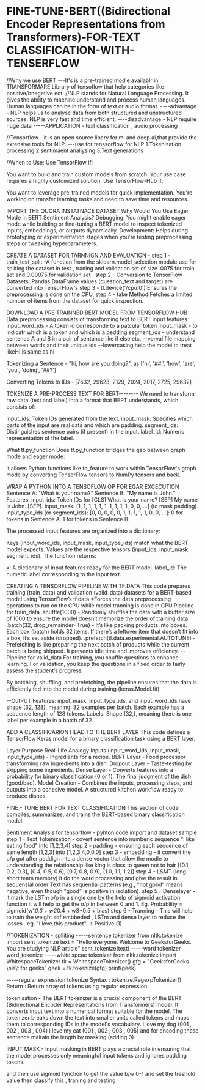 # FINE-TUNE-BERT((Bidirectional Encoder Representations from Transformers)-FOR-TEXT CLASSIFICATION-WITH-TENSERFLOW
//Why we use BERT 
---It's is a pre-trained modle availablr in TRANSFORMARE Library of tensoflow that help categories like positive/bnegetive ect.
//NLP stands for Natural Language Processing. It gives the ability to machine understand and process human languages. Human languages can be in the form of text or audio format.
----advantage - NLP helps us to analyse data from both structured and unstructured sources.
NLP is very fast and time efficient.
----disadvantage - NLP  require huge data 
-----APPLICATION - text classification , audio processing 

//Tensorflow - it is an open source libery for ml and deep ai,that provide the extensive tools for NLP.
---use for tenssorflow for NLP 
1.Tokenization processing 
2.sentimaent analiysing 
3.Text generations 

//When to Use:
Use TensorFlow if:

You want to build and train custom models from scratch.
Your use case requires a highly customized solution.
Use TensorFlow-Hub if:

You want to leverage pre-trained models for quick implementation.
You're working on transfer learning tasks and need to save time and resources.

IMPORT THE QUORA INSTATNACE DATASET 
Why Would You Use Eager Mode in BERT Sentiment Analysis?
Debugging: You might enable eager mode while building or fine-tuning a BERT model to inspect tokenized inputs, embeddings, or outputs dynamically.
Development: Helps during prototyping or experimentation stages when you're testing preprocessing steps or tweaking hyperparameters.

CREATE A DATASET FOR TARNNIGN AND EVALUATION -
step 1 - train_test_split -A function from the sklearn.model_selection module use for spliting the dataset in test , traning and validation set of size .0075 for train set and 0.00075 for validation set .
step 2 - Conversion to TensorFlow Datasets:
Pandas DataFrame values (question_text and target) are converted into TensorFlow's
step 3 - tf.device('/cpu:0'):Ensures the preprocessing is done on the CPU,
step 4 - take Method:Fetches a limited number of items from the dataset for quick inspection.

DOWNLOAD A PRE TRAINNED BERT MODEL FROM TENSORFLOW HUB
Data preprocessing consists of transforming text to BERT input features:
input_word_ids - A token id corresponde to a patcular token
input_mask - to indicatr which is a token and which is a pedding
segment_ids - understand sentence A and B in a pair of sentance like if else etc.
--verval file mapping between words and their unique ids 
--lowercasing help the model to treat likeHI is same as hi 

 Tokenizing a Sentence - "hi, how are you doing?", as ['hi', '##,', 'how', 'are', 'you', 'doing', '##?']

 Converting Tokens to IDs - [7632, 29623, 2129, 2024, 2017, 2725, 29632]

TOKENIZE A PRE-PROCESS TEXT FOR BERT--------
We need to transform raw data (text and label) into a format that BERT understands, which consists of:

input_ids: Token IDs generated from the text.
input_mask: Specifies which parts of the input are real data and which are padding.
segment_ids: Distinguishes sentence pairs (if present) in the input.
label_id: Numeric representation of the label.

What tf.py_function Does
tf.py_function bridges the gap between graph mode and eager mode:

it allows Python functions like to_feature to work within TensorFlow's graph mode by converting TensorFlow tensors to NumPy tensors and back.

WRAP A PYTHON INTO A TENSOFLOW OP FOR EGAR EXCECUTION
Sentence A: "What is your name?"
Sentence B: "My name is John."
Features:
input_ids: Token IDs for [CLS] What is your name? [SEP] My name is John. [SEP].
input_mask: [1, 1, 1, 1, 1, 1, 1, 1, 1, 1, 0, 0, ...] (to mask padding).
input_type_ids (or segment_ids):
[0, 0, 0, 0, 0, 1, 1, 1, 1, 1, 0, 0, ...]:
0 for tokens in Sentence A.
1 for tokens in Sentence B.

The processed input features are organized into a dictionary:

Keys (input_word_ids, input_mask, input_type_ids) match what the BERT model expects.
Values are the respective tensors (input_ids, input_mask, segment_ids). 
The function returns:

x: A dictionary of input features ready for the BERT model.
label_id: The numeric label corresponding to the input text.

CREATING A TENSORFLOW PIPELINE WITH TF.DATA
This code prepares training (train_data) and validation (valid_data) datasets for a BERT-based model using TensorFlow’s tf.data
*Forces the data preprocessing operations to run on the CPU while model tranning is done in GPU
Pipeline for train_data
.shuffle(1000) - Randomly shuffles the data with a buffer size of 1000 to ensure the model doesn’t memorize the order of training data.
.batch(32, drop_remainder=True) - It’s like packing products into boxes. Each box (batch) holds 32 items. If there’s a leftover item that doesn’t fit into a box, it’s set aside (dropped).
.prefetch(tf.data.experimental.AUTOTUNE) - Prefetching is like preparing the next batch of products while the current batch is being shipped. It prevents idle time and improves efficiency.
--Pipeline for valid_data
For training, you shuffle questions to enhance learning. For validation, you keep the questions in a fixed order to fairly assess the student’s progress.

By batching, shuffling, and prefetching, the pipeline ensures that the data is efficiently fed into the model during training (keras.Model.fit)

--OutPUT 
Features:
input_mask, input_type_ids, and input_word_ids have shape (32, 128), meaning:
32 examples per batch.
Each example has a sequence length of 128 tokens.
Labels:
Shape (32,), meaning there is one label per example in a batch of 32.

ADD A CLASSIFICARION HEAD TO THE BERT LAYER 
This code defines a TensorFlow Keras model for a binary classification task using a BERT layer. 


Layer	Purpose	Real-Life Analogy
Inputs (input_word_ids, input_mask, input_type_ids)	- Ingredients for a recipe.
BERT Layer	-	Food processor transforming raw ingredients into a dish.
Dropout Layer	-	Taste-testing by skipping some ingredients.
Dense Layer	- Converts features into a probability for binary classification (0 or 1).	The final judgment of the dish (good/bad).
Model Creation - Combines the inputs, processing steps, and outputs into a cohesive model.	A structured kitchen workflow ready to produce dishes.

FINE - TUNE BERT FOR TEXT CLASSIFICATION
This section of code compiles, summarizes, and trains the BERT-based binary classification model.










Sentiment Analysis for tensorflow -
pyhton code import and  dataset sample 
step 1 - Text Tokenization - covert sentence into numberic sequence
       "i like eating food" into [1,2,3,4]
step 2 - padding - ensuring each sequence of same length 
         [1,2,3] into [1,2,3,4,0,0,0]
step 3 - embedding - it convert the o/p got after paddign into a dense vector that allow
         the modle to understanding the relationship like king is closs to queen not to hair 
         [[0.1, 0.2, 0.3],
          [0.4, 0.5, 0.6],
          [0.7, 0.8, 0.9],
          [1.0, 1.1, 1.2]]
step 4 - LSMT (long short team memory) it do the word processing and give the result in sequensial order 
         Text has sequential patterns (e.g., "not good" means negative, even though "good" is positive in isolation).
step 5 - Denselayer - it mark the LSTm o/p in a single one by the help of sigmoid activation function 
         it will help to get the o/p in between 0 and 1.
         Eg. Probability = sigmoid(w1*0.3 + w2*0.4 + w3*0.5 + bias)
step 6 - Tranning - This will help to train the weight sof embbeded , LSTm and dense layer to reduce the losses .
         eg. "I love this product" → Positive (1)
 

//TOKENIZATION - splliting 
-----sentence tokenizer
from nltk.tokenize import sent_tokenize
text = "Hello everyone. Welcome to GeeksforGeeks. You are studying NLP article"
sent_tokenize(text) 
-----word tokenizer 
word_tokenize
-----white spcae tokenizar
from nltk.tokenize import WhitespaceTokenizer
tk = WhitespaceTokenizer()
gfg = "GeeksforGeeks \nis\t for geeks"
geek = tk.tokenize(gfg)
print(geek)

-----regular expression tokenize
Syntax : tokenize.RegexpTokenizer()
Return : Return array of tokens using regular expression


tokenisation - The BERT tokenizer is a crucial component of the BERT (Bidirectional Encoder Representations from Transformers) model. 
It converts input text into a numerical format suitable for the model. The tokenizer breaks down the text into smaller units called tokens and maps them to corresponding IDs in the model's vocabulary. 
i love my dog (001 , 002 , 003 , 004) i love my cat (001 , 002 , 003 , 005)
and for encoding these sentence maitain the length by masking (adding 0)

INPUT MASK - Input masking in BERT plays a crucial role in ensuring that the model processes only meaningful input tokens and ignores padding tokens.

and then use sigmoid fynction to get the value b/w 0-1 and set the treshold value then classify this ,
 traning and testing
